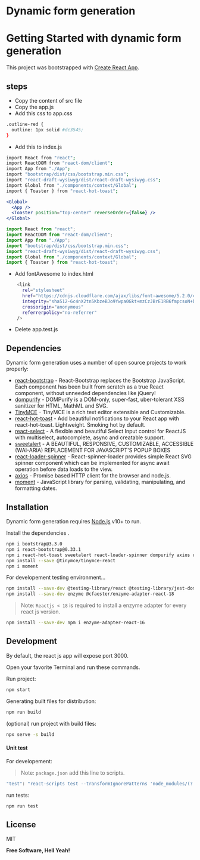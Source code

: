 # Dynamic form generation

# Getting Started with dynamic form generation

This project was bootstrapped with [Create React App](https://github.com/facebook/create-react-app).

## steps

- Copy the content of src file
- Copy the app.js
- Add this css to app.css

```sh
.outline-red {
  outline: 1px solid #dc3545;
}
```

- Add this to index.js

```sh
import React from "react";
import ReactDOM from "react-dom/client";
import App from "./App";
import "bootstrap/dist/css/bootstrap.min.css";
import "react-draft-wysiwyg/dist/react-draft-wysiwyg.css";
import Global from "./components/context/Global";
import { Toaster } from "react-hot-toast";
```

```jsx
<Global>
  <App />
  <Toaster position="top-center" reverseOrder={false} />
</Global>
```

```jsx
import React from "react";
import ReactDOM from "react-dom/client";
import App from "./App";
import "bootstrap/dist/css/bootstrap.min.css";
import "react-draft-wysiwyg/dist/react-draft-wysiwyg.css";
import Global from "./components/context/Global";
import { Toaster } from "react-hot-toast";
```

- Add fontAwesome to index.html

```sh
    <link
      rel="stylesheet"
      href="https://cdnjs.cloudflare.com/ajax/libs/font-awesome/5.2.0/css/all.min.css"
      integrity="sha512-6c4nX2tn5KbzeBJo9Ywpa0Gkt+mzCzJBrE1RB6fmpcsoN+b/w/euwIMuQKNyUoU/nToKN3a8SgNOtPrbW12fug=="
      crossorigin="anonymous"
      referrerpolicy="no-referrer"
    />
```

- Delete app.test.js

## Dependencies

Dynamic form generation uses a number of open source projects to work properly:

- [react-bootstrap](https://react-bootstrap.github.io/) - React-Bootstrap replaces the Bootstrap JavaScript. Each component has been built from scratch as a true React component, without unneeded dependencies like jQuery!
- [dompurify](https://github.com/cure53/DOMPurify) - DOMPurify is a DOM-only, super-fast, uber-tolerant XSS sanitizer for HTML, MathML and SVG.
- [TinyMCE](https://www.tiny.cloud/docs/integrations/react/) - TinyMCE is a rich text editor extensible and Customizable.
- [react-hot-toast](https://react-hot-toast.com/) - Add beautiful notifications to your React app with react-hot-toast. Lightweight. Smoking hot by default.
- [react-select](https://react-select.com/home) - A flexible and beautiful Select Input control for ReactJS with multiselect, autocomplete, async and creatable support.
- [sweetalert](https://sweetalert2.github.io/) - A BEAUTIFUL, RESPONSIVE, CUSTOMIZABLE, ACCESSIBLE (WAI-ARIA) REPLACEMENT FOR JAVASCRIPT'S POPUP BOXES
- [react-loader-spinner](https://www.npmjs.com/package/react-loader-spinner) - React-spinner-loader provides simple React SVG spinner component which can be implemented for async await operation before data loads to the view.
- [axios](https://github.com/axios/axios) - Promise based HTTP client for the browser and node.js.
- [moment](https://www.npmjs.com/package/moment) - JavaScript library for parsing, validating, manipulating, and formatting dates.

## Installation

Dynamic form generation requires [Node.js](https://nodejs.org/) v10+ to run.

Install the dependencies .

```sh
npm i bootstrap@3.3.0
npm i react-bootstrap@0.33.1
npm i react-hot-toast sweetalert react-loader-spinner dompurify axios react-select
npm install --save @tinymce/tinymce-react
npm i moment
```

For developement testing environment...

```sh
npm install --save-dev @testing-library/react @testing-library/jest-dom react-test-renderer
npm install --save-dev enzyme @cfaester/enzyme-adapter-react-18
```

> Note: `Reactjs < 18` is required to install a enzyme adapter for every react js version.

```sh
npm install --save-dev npm i enzyme-adapter-react-16
```

## Development

By default, the react js app will expose port 3000.

Open your favorite Terminal and run these commands.

Run project:

```sh
npm start
```

Generating built files for distribution:

```sh
npm run build
```

(optional) run project with build files:

```sh
npx serve -s build
```

#### Unit test

For developement:

> Note: `package.json` add this line to scripts.

```sh
"test": "react-scripts test --transformIgnorePatterns 'node_modules/(?!my-library-dir)/'",
```

run tests:

```sh
npm run test
```

## License

MIT

**Free Software, Hell Yeah!**
